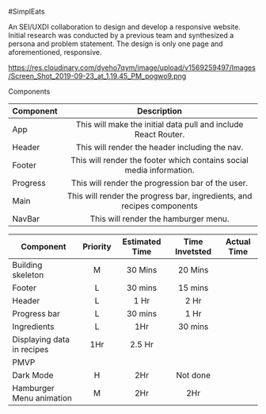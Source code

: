 #SimplEats

An SEI/UXDI collaboration to design and develop a responsive website. Initial research was conducted by a previous team and synthesized a persona and problem statement. The design is only one page and aforementioned, responsive.

 https://res.cloudinary.com/dyeho7qym/image/upload/v1569259497/Images/Screen_Shot_2019-09-23_at_1.19.45_PM_pogwo9.png

 Components

 | Component | Description |
 | --- | :---: |  
 | App | This will make the initial data pull and include React Router. |
 | Header | This will render the header including the nav. |
 | Footer | This will render the footer which contains social media information. |
 | Progress | This will render the progression bar of the user. |
 | Main | This will render the progress bar, ingredients, and recipes components  |
 | NavBar | This will render the hamburger menu. |

 | Component | Priority | Estimated Time | Time Invetsted | Actual Time |
 | --- | :---: |  :---: | :---: | :---: |
 | Building skeleton | M | 30 Mins | 20 Mins |
 | Footer | L | 30 mins | 15 mins |
 | Header | L | 1 Hr | 2 Hr |
 | Progress bar | L | 30 mins | 1 Hr |
 | Ingredients | L | 1Hr | 30 mins |
 | Displaying data in recipes | 1Hr | 2.5 Hr |
 | PMVP | | | |
 | Dark Mode | H | 2Hr | Not done |
 | Hamburger Menu animation | M | 2Hr | 2Hr |
